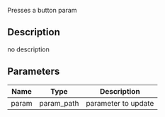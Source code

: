 Presses a button param



## Description
no description
## Parameters

<table>
<thead>
	<tr>
		<th>Name</th>
		<th>Type</th>
		<th>Description</th>
	</tr>
</thead>
<tr>
	<td>param</td>
	<td><div class='bg-fuchsia-800 px-2 py-px text-white rounded-sm'>param_path</div></td>
	<td>parameter to update</td>
</tr>
</table>